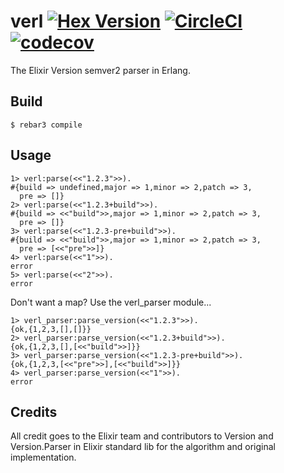 verl [![Hex Version](https://img.shields.io/hexpm/v/verl.svg)](https://hex.pm/packages/verl) [![CircleCI](https://circleci.com/gh/starbelly/verl.svg?style=svg)](https://circleci.com/gh/starbelly/verl) [![codecov](https://codecov.io/gh/starbelly/verl/branch/master/graph/badge.svg)](https://codecov.io/gh/starbelly/verl)
=====

The Elixir Version semver2 parser in Erlang. 

Build
-----

    $ rebar3 compile

Usage
------

    1> verl:parse(<<"1.2.3">>).
    #{build => undefined,major => 1,minor => 2,patch => 3,
      pre => []}
    2> verl:parse(<<"1.2.3+build">>).
    #{build => <<"build">>,major => 1,minor => 2,patch => 3,
      pre => []}
    3> verl:parse(<<"1.2.3-pre+build">>).
    #{build => <<"build">>,major => 1,minor => 2,patch => 3,
      pre => [<<"pre">>]}
    4> verl:parse(<<"1">>).
    error
    5> verl:parse(<<"2">>).
    error 

Don't want a map? Use the verl_parser module...

    1> verl_parser:parse_version(<<"1.2.3">>).
    {ok,{1,2,3,[],[]}}
    2> verl_parser:parse_version(<<"1.2.3+build">>).
    {ok,{1,2,3,[],[<<"build">>]}}
    3> verl_parser:parse_version(<<"1.2.3-pre+build">>).
    {ok,{1,2,3,[<<"pre">>],[<<"build">>]}}
    4> verl_parser:parse_version(<<"1">>).
    error

Credits
-------
  All credit goes to the Elixir team and contributors to Version and
  Version.Parser in Elixir standard lib for the algorithm and original
  implementation.

